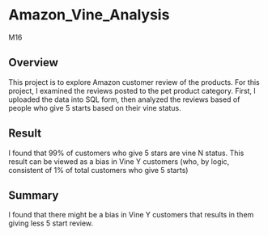 # Amazon_Vine_Analysis
M16
## Overview

This project is to explore Amazon customer review of the products. For this project, I examined the reviews posted to the pet product category. First, I uploaded the data into SQL form, then analyzed the reviews based of people who give 5 starts based on their vine status.

## Result

I found that 99% of customers who give 5 stars are vine N status. This result can be viewed as a bias in Vine Y customers (who, by logic, consistent of 1% of total customers who give 5 starts)

## Summary

I found that there might be a bias in Vine Y customers that results in them giving less 5 start review.
